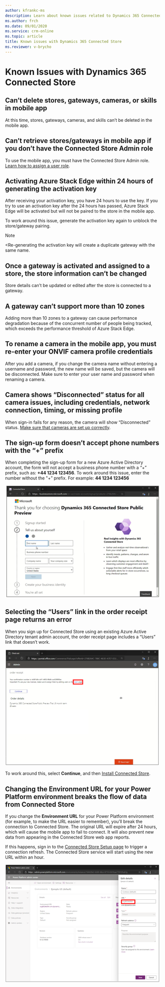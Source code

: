```yaml
---
author: kfrankc-ms
description: Learn about known issues related to Dynamics 365 Connected Store
ms.author: frch
ms.date: 09/01/2020
ms.service: crm-online
ms.topic: article
title: Known issues with Dynamics 365 Connected Store
ms.reviewer: v-brycho
---
```


# Known Issues with Dynamics 365 Connected Store

## Can’t delete stores, gateways, cameras, or skills in mobile app

At this time, stores, gateways, cameras, and skills can’t be deleted in the mobile app. 

## Can’t retrieve stores/gateways in mobile app if you don’t have the Connected Store Admin role

To use the mobile app, you must have the Connected Store Admin role. [Learn how to assign a user role](admin-user-accounts.md).

## Activating Azure Stack Edge within 24 hours of generating the activation key

After receiving your activation key, you have 24 hours to use the key. If you try to use an activation key after the 24 hours has passed, Azure Stack Edge will be activated but will not be paired to the store in the mobile app. 

To work around this issue, generate the activation key again to unblock the store/gateway pairing.

>[!NOTE]
<Re-generating the activation key will create a duplicate gateway with the same name. 

## Once a gateway is activated and assigned to a store, the store information can’t be changed

Store details can’t be updated or edited after the store is connected to a gateway.

## A gateway can’t support more than 10 zones

Adding more than 10 zones to a gateway can cause performance degradation because of the concurrent number of people being tracked, which exceeds the performance threshold of 
Azure Stack Edge.  

## To rename a camera in the mobile app, you must re-enter your ONVIF camera profile credentials

After you add a camera, if you change the camera name without entering a username and password, the new name will be saved, but the camera will be disconnected. Make sure to 
enter your user name and password when renaming a camera. 

## Camera shows “Disconnected” status for all camera issues, including credentials, network connection, timing, or missing profile

When sign-in fails for any reason, the camera will show “Disconnected” status. [Make sure that cameras are set up correctly](install-cameras.md). 

## The sign-up form doesn’t accept phone numbers with the “+” prefix

When completing the sign-up form for a new Azure Active Directory account, the form will not accept a business phone number with a “+” prefix, such as: **+44 1234 123456**. To 
work around this issue, enter the number without the "+” prefix. For example: **44 1234 123456**

![Phone number field](media/known-issues-phone-prefix.PNG "Phone number field")
 
## Selecting the “Users” link in the order receipt page returns an error

When you sign up for Connected Store using an existing Azure Active Directory tenant admin account, the order receipt page includes a “Users” link that doesn’t work. 

![User's link](media/known-issues-users-link.PNG "User's link")
 
To work around this, select **Continue**, and then [Install Connected Store](admin-install-web-app.md).

## Changing the Environment URL for your Power Platform environment breaks the flow of data from Connected Store

If you change the **Environment URL** for your Power Platform environment (for example, to make the URL easier to remember), you’ll break the connection to Connected Store. The original URL will expire after 24 hours, which 
will cause the mobile app to fail to connect. It will also prevent new data from appearing in the Connected Store web app reports. 

If this happens, sign in to the [Connected Store Setup page](https://ppe.connectedstore.dynamics.com/) to trigger a connection refresh. The Connected Store service will 
start using the new URL within an hour.

![Environment url](media/known-issues-environmental-url.PNG "Environment url")
